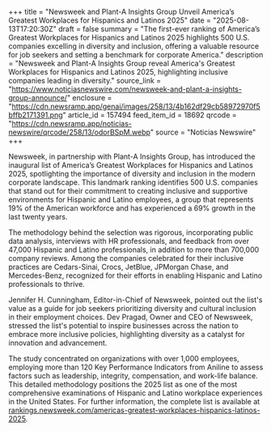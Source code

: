 +++
title = "Newsweek and Plant-A Insights Group Unveil America’s Greatest Workplaces for Hispanics and Latinos 2025"
date = "2025-08-13T17:20:30Z"
draft = false
summary = "The first-ever ranking of America’s Greatest Workplaces for Hispanics and Latinos 2025 highlights 500 U.S. companies excelling in diversity and inclusion, offering a valuable resource for job seekers and setting a benchmark for corporate America."
description = "Newsweek and Plant-A Insights Group reveal America's Greatest Workplaces for Hispanics and Latinos 2025, highlighting inclusive companies leading in diversity."
source_link = "https://www.noticiasnewswire.com/newsweek-and-plant-a-insights-group-announce/"
enclosure = "https://cdn.newsramp.app/genai/images/258/13/4b162df29cb58972970f5bffb2171391.png"
article_id = 157494
feed_item_id = 18692
qrcode = "https://cdn.newsramp.app/noticias-newswire/qrcode/258/13/odorBSpM.webp"
source = "Noticias Newswire"
+++

<p>Newsweek, in partnership with Plant-A Insights Group, has introduced the inaugural list of America’s Greatest Workplaces for Hispanics and Latinos 2025, spotlighting the importance of diversity and inclusion in the modern corporate landscape. This landmark ranking identifies 500 U.S. companies that stand out for their commitment to creating inclusive and supportive environments for Hispanic and Latino employees, a group that represents 19% of the American workforce and has experienced a 69% growth in the last twenty years.</p><p>The methodology behind the selection was rigorous, incorporating public data analysis, interviews with HR professionals, and feedback from over 47,000 Hispanic and Latino professionals, in addition to more than 700,000 company reviews. Among the companies celebrated for their inclusive practices are Cedars-Sinai, Crocs, JetBlue, JPMorgan Chase, and Mercedes-Benz, recognized for their efforts in enabling Hispanic and Latino professionals to thrive.</p><p>Jennifer H. Cunningham, Editor-in-Chief of Newsweek, pointed out the list's value as a guide for job seekers prioritizing diversity and cultural inclusion in their employment choices. Dev Pragad, Owner and CEO of Newsweek, stressed the list's potential to inspire businesses across the nation to embrace more inclusive policies, highlighting diversity as a catalyst for innovation and advancement.</p><p>The study concentrated on organizations with over 1,000 employees, employing more than 120 Key Performance Indicators from Aniline to assess factors such as leadership, integrity, compensation, and work-life balance. This detailed methodology positions the 2025 list as one of the most comprehensive examinations of Hispanic and Latino workplace experiences in the United States. For further information, the complete list is available at <a href='https://rankings.newsweek.com/americas-greatest-workplaces-hispanics-latinos-2025' rel='nofollow' target='_blank'>rankings.newsweek.com/americas-greatest-workplaces-hispanics-latinos-2025</a>.</p>